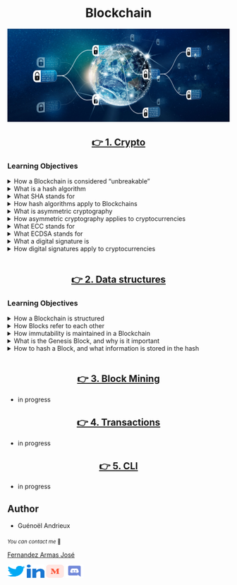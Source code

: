 <h1 align="center">Blockchain</h1>

<p align="center">
<img width="" height="" src="./media/vecteezy_concepto-de-red-de-cadena-de-bloques-tecnologia-de_6514761.jpg">
</p>


<h2 align="center"><a href="https://github.com/crasride/holbertonschool-blockchain/tree/main/crypto"> 👉 1. Crypto</a></h2>


### Learning Objectives

<details>
<summary>How a Blockchain is considered “unbreakable”</summary>
<br>

* Blockchains are considered secure due to their decentralized and distributed nature. The use of cryptographic algorithms and consensus mechanisms makes it extremely difficult to tamper with the data stored in blocks.

</details>

<details>
<summary>What is a hash algorithm</summary>
<br>

* A hash algorithm is a mathematical function that takes an input (or message) and produces a fixed-size string of characters, which is typically a hash value. It is used in blockchain to create a unique identifier for data stored in a block.

</details>

<details>
<summary>What SHA stands for</summary>
<br>

* SHA stands for Secure Hash Algorithm. It is a family of cryptographic hash functions designed by the National Security Agency (NSA). SHA-256 and SHA-3 are examples of widely used hash functions in blockchain.

</details>

<details>
<summary>How hash algorithms apply to Blockchains</summary>
<br>

* Hash algorithms in blockchain are used to create a fixed-size representation (hash) of the block's data. This hash is included in the block, and any change in the data will result in a completely different hash, ensuring data integrity.

</details>

<details>
<summary>What is asymmetric cryptography</summary>
<br>

* Asymmetric cryptography involves the use of key pairs: a public key and a private key. Data encrypted with the public key can only be decrypted with the corresponding private key, and vice versa.

</details>

<details>
<summary>How asymmetric cryptography applies to cryptocurrencies</summary>
<br>

* Cryptocurrencies use asymmetric cryptography for secure transactions. Users have a pair of cryptographic keys, and the public key serves as their address. Transactions are signed with the private key to verify ownership.

</details>

<details>
<summary>What ECC stands for</summary>
<br>

* ECC stands for Elliptic Curve Cryptography, which is a type of asymmetric cryptography. It provides strong security with shorter key lengths compared to traditional cryptographic methods.

</details>

<details>
<summary>What ECDSA stands for</summary>
<br>

* ECDSA stands for Elliptic Curve Digital Signature Algorithm. It is an algorithm used in blockchain and cryptocurrencies for generating digital signatures, providing authentication and data integrity.

</details>

<details>
<summary>What a digital signature is</summary>
<br>

* A digital signature is a cryptographic technique that verifies the authenticity and integrity of a message or document. In the context of cryptocurrencies, it ensures that a transaction was authorized by the rightful owner of the private key.

</details>

<details>
<summary>How digital signatures apply to cryptocurrencies</summary>
<br>

* Digital signatures in cryptocurrencies are generated using the private key of the sender to prove ownership and authorization of a transaction. Verifying the signature with the corresponding public key confirms the authenticity of the transaction.

</details>
<br>


<h2 align="center"><a href="https://github.com/crasride/holbertonschool-blockchain/tree/main/blockchain/v0.1"> 👉 2. Data structures</a></h2>

### Learning Objectives

<details>
<summary>How a Blockchain is structured</summary>
<br>

* A blockchain is a distributed and decentralized ledger that records transactions across a network of computers.
* It consists of a chain of blocks, where each block contains a list of transactions.

</details>


<details>
<summary>How Blocks refer to each other</summary>
<br>

* Each block in a blockchain contains a reference (usually a hash) to the previous block in the chain.
* This creates a linked structure, where blocks are connected in a sequential order.

</details>

<details>
<summary>How immutability is maintained in a Blockchain</summary>
<br>

* Immutability in a blockchain is maintained through the use of cryptographic hashes.
* Once a block is added to the blockchain, it is difficult to alter because changing the data in one block would require changing the hash of that block and all subsequent blocks.

</details>

<details>
<summary>What is the Genesis Block, and why is it important</summary>
<br>

* The Genesis Block is the first block in a blockchain.
* It serves as the foundation for the entire blockchain and has no predecessor.
* The information in the Genesis Block is usually hardcoded into the blockchain's protocol.

</details>

<details>
<summary>How to hash a Block, and what information is stored in the hash</summary>
<br>

* A block is hashed by applying a cryptographic hash function (e.g., SHA-256) to its contents.
* The hash includes the block's data, timestamp, previous block's hash, and a nonce (a value that, when hashed, meets certain criteria, typically related to the proof-of-work mechanism).
* The hash uniquely identifies the block and ensures its integrity.

**Information Stored in the Hash:**

* The hash of a block is a fixed-length string of characters that uniquely represents the block.
* It includes information such as the block's data, timestamp, previous block's hash, and nonce.
* Any change in the block's content will result in a completely different hash.

</details>
<br>



<h2 align="center"><a href=""> 👉 3. Block Mining</a></h2>

* in progress

<h2 align="center"><a href=""> 👉 4. Transactions</a></h2>

* in progress

<h2 align="center"><a href=""> 👉 5. CLI</a></h2>

* in progress


## Author

* Guénoël Andrieux

<sub>_You can contact me_ 📩

[Fernandez Armas José](https://github.com/guenoel)

<p align="left">
<a href="https://twitter.com/GuenoelAndrieux" target="blank"><img align="center" src="./media/twitter.svg" alt="crasride" height="30" width="40" /></a>
<a href="https://www.linkedin.com/in/guenoelandrieux/" target="blank"><img align="center" src="./media/linked-in-alt.svg" alt="crasride" height="30" width="40" /></a>
<a href="https://medium.com/@5020" target="blank"><img align="center" src="./media/medium.svg" alt="@guenoel" height="30" width="40" /></a>
<a href="https://discord.gg/guenoel" target="blank"><img align="center" src="./media/discord.svg" alt="crasride" height="30" width="40" /></a>
</p>